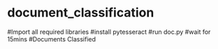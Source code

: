 # document_classification

#Import all required libraries
#install pytesseract
#run doc.py
#wait for 15mins
#Documents Classified

